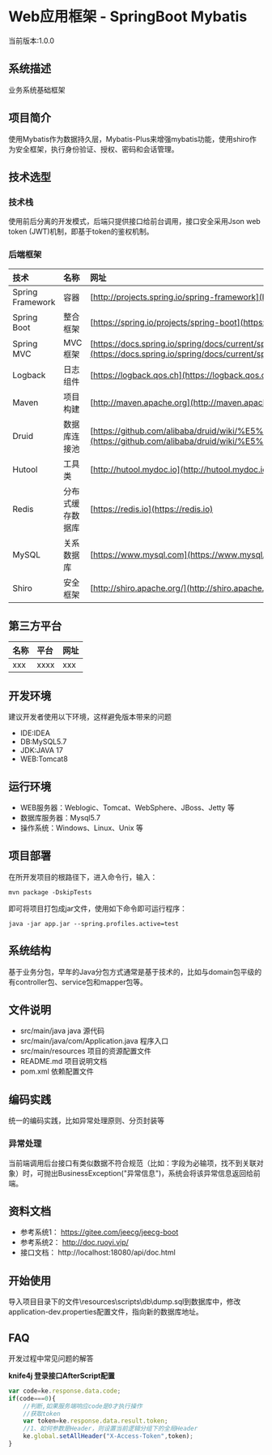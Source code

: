 # Web应用框架 - SpringBoot Mybatis  

当前版本:1.0.0  

## 系统描述  

业务系统基础框架


## 项目简介  

使用Mybatis作为数据持久层，Mybatis-Plus来增强mybatis功能，使用shiro作为安全框架，执行身份验证、授权、密码和会话管理。


## 技术选型  

### 技术栈  

使用前后分离的开发模式，后端只提供接口给前台调用，接口安全采用Json web token (JWT)机制，即基于token的鉴权机制。  

### 后端框架  

| 技术 | 名称 | 网址 |
| :--- | :--- | :--- |
| Spring Framework | 容器 | [http://projects.spring.io/spring-framework](http://projects.spring.io/spring-framework/) |
| Spring Boot | 整合框架 | [https://spring.io/projects/spring-boot](https://spring.io/projects/spring-boot) |
| Spring MVC | MVC框架 | [https://docs.spring.io/spring/docs/current/spring-framework-reference/web.html](https://docs.spring.io/spring/docs/current/spring-framework-reference/web.html) |
| Logback | 日志组件 | [https://logback.qos.ch](https://logback.qos.ch) |
| Maven | 项目构建 | [http://maven.apache.org](http://maven.apache.org/) |
| Druid | 数据库连接池 | [https://github.com/alibaba/druid/wiki/%E5%B8%B8%E8%A7%81%E9%97%AE%E9%A2%98](https://github.com/alibaba/druid/wiki/%E5%B8%B8%E8%A7%81%E9%97%AE%E9%A2%98) |
| Hutool | 工具类 | [http://hutool.mydoc.io](http://hutool.mydoc.io) |
| Redis | 分布式缓存数据库 | [https://redis.io](https://redis.io) |
| MySQL | 关系数据库 | [https://www.mysql.com](https://www.mysql.com) |
| Shiro | 安全框架 | [http://shiro.apache.org/](http://shiro.apache.org/) |
  
  
## 第三方平台  

| 名称 | 平台 | 网址 |
| :--- | :--- | :--- |
| xxx | xxxx | xxx |
  

## 开发环境  
建议开发者使用以下环境，这样避免版本带来的问题  
* IDE:IDEA
* DB:MySQL5.7
* JDK:JAVA 17
* WEB:Tomcat8
  
## 运行环境  

* WEB服务器：Weblogic、Tomcat、WebSphere、JBoss、Jetty 等
* 数据库服务器：Mysql5.7
* 操作系统：Windows、Linux、Unix 等


## 项目部署  

在所开发项目的根路径下，进入命令行，输入：  
```
mvn package -DskipTests
```

即可将项目打包成jar文件，使用如下命令即可运行程序：  
```  
java -jar app.jar --spring.profiles.active=test  
```  

  
## 系统结构  

基于业务分包，早年的Java分包方式通常是基于技术的，比如与domain包平级的有controller包、service包和mapper包等。

## 文件说明  

* src/main/java java 源代码
* src/main/java/com/Application.java 程序入口
* src/main/resources 项目的资源配置文件
* README.md 项目说明文档
* pom.xml 依赖配置文件

## 编码实践  

统一的编码实践，比如异常处理原则、分页封装等

### 异常处理  

当前端调用后台接口有类似数据不符合规范（比如：字段为必输项，找不到关联对象）时，可抛出BusinessException("异常信息")，系统会将该异常信息返回给前端。


## 资料文档  

* 参考系统1： https://gitee.com/jeecg/jeecg-boot
* 参考系统2： http://doc.ruoyi.vip/
* 接口文档： http://localhost:18080/api/doc.html


## 开始使用  

导入项目目录下的文件\resources\scripts\db\dump.sql到数据库中，修改application-dev.properties配置文件，指向新的数据库地址。  



## FAQ  

开发过程中常见问题的解答
  

**knife4j 登录接口AfterScript配置**  
```javascript  
var code=ke.response.data.code;
if(code===0){
    //判断,如果服务端响应code是0才执行操作
    //获取token
    var token=ke.response.data.result.token;
    //1、如何参数是Header，则设置当前逻辑分组下的全局Header
    ke.global.setAllHeader("X-Access-Token",token);
}
```  
